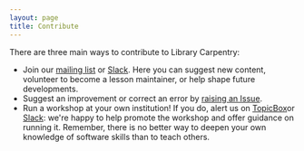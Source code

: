 ```yaml
---
layout: page
title: Contribute
---
```

There are three main ways to contribute to Library Carpentry:

- Join our [mailing list](https://carpentries.topicbox.com/groups/discuss-library-carpentry) or [Slack](https://swc-slack-invite.herokuapp.com/). Here you can suggest new content, volunteer to become a lesson maintainer, or help shape future developments.
- Suggest an improvement or correct an error by [raising an Issue](https://github.com/LibraryCarpentry/lc-shell/issues).
- Run a workshop at your own institution! If you do, alert us on [TopicBox](https://carpentries.topicbox.com/groups/discuss-library-carpentry)or [Slack](https://swc-slack-invite.herokuapp.com/): we're happy to help promote the workshop and offer guidance on running it. Remember, there is no better way to deepen your own knowledge of software skills than to teach others.
